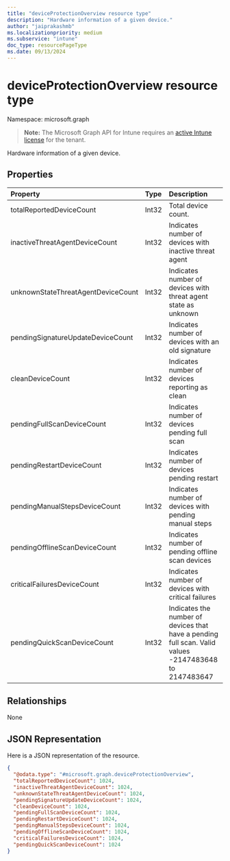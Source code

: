 ```yaml
---
title: "deviceProtectionOverview resource type"
description: "Hardware information of a given device."
author: "jaiprakashmb"
ms.localizationpriority: medium
ms.subservice: "intune"
doc_type: resourcePageType
ms.date: 09/13/2024
---
```


# deviceProtectionOverview resource type

Namespace: microsoft.graph

> **Note:** The Microsoft Graph API for Intune requires an [active Intune license](https://go.microsoft.com/fwlink/?linkid=839381) for the tenant.

Hardware information of a given device.

## Properties
|Property|Type|Description|
|:---|:---|:---|
|totalReportedDeviceCount|Int32|Total device count.|
|inactiveThreatAgentDeviceCount|Int32|Indicates number of devices with inactive threat agent|
|unknownStateThreatAgentDeviceCount|Int32|Indicates number of devices with threat agent state as unknown|
|pendingSignatureUpdateDeviceCount|Int32|Indicates number of devices with an old signature|
|cleanDeviceCount|Int32|Indicates number of devices reporting as clean|
|pendingFullScanDeviceCount|Int32|Indicates number of devices pending full scan|
|pendingRestartDeviceCount|Int32|Indicates number of devices pending restart|
|pendingManualStepsDeviceCount|Int32|Indicates number of devices with pending manual steps|
|pendingOfflineScanDeviceCount|Int32|Indicates number of pending offline scan devices|
|criticalFailuresDeviceCount|Int32|Indicates number of devices with critical failures|
|pendingQuickScanDeviceCount|Int32|Indicates the number of devices that have a pending full scan. Valid values -2147483648 to 2147483647|

## Relationships
None

## JSON Representation
Here is a JSON representation of the resource.
<!-- {
  "blockType": "resource",
  "@odata.type": "microsoft.graph.deviceProtectionOverview"
}
-->
``` json
{
  "@odata.type": "#microsoft.graph.deviceProtectionOverview",
  "totalReportedDeviceCount": 1024,
  "inactiveThreatAgentDeviceCount": 1024,
  "unknownStateThreatAgentDeviceCount": 1024,
  "pendingSignatureUpdateDeviceCount": 1024,
  "cleanDeviceCount": 1024,
  "pendingFullScanDeviceCount": 1024,
  "pendingRestartDeviceCount": 1024,
  "pendingManualStepsDeviceCount": 1024,
  "pendingOfflineScanDeviceCount": 1024,
  "criticalFailuresDeviceCount": 1024,
  "pendingQuickScanDeviceCount": 1024
}
```
